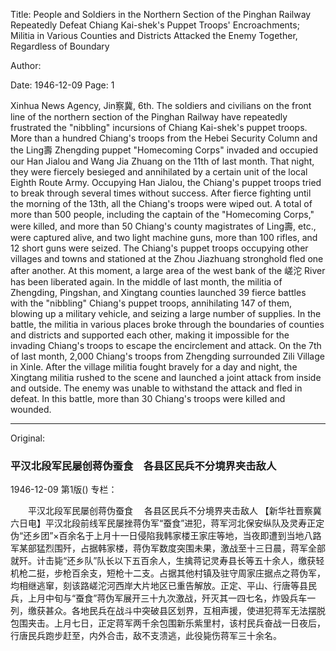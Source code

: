 Title: People and Soldiers in the Northern Section of the Pinghan Railway Repeatedly Defeat Chiang Kai-shek's Puppet Troops' Encroachments; Militia in Various Counties and Districts Attacked the Enemy Together, Regardless of Boundary

Author:

Date: 1946-12-09
Page: 1

Xinhua News Agency, Jin察冀, 6th. The soldiers and civilians on the front line of the northern section of the Pinghan Railway have repeatedly frustrated the "nibbling" incursions of Chiang Kai-shek's puppet troops. More than a hundred Chiang's troops from the Hebei Security Column and the Ling壽 Zhengding puppet "Homecoming Corps" invaded and occupied our Han Jialou and Wang Jia Zhuang on the 11th of last month. That night, they were fiercely besieged and annihilated by a certain unit of the local Eighth Route Army. Occupying Han Jialou, the Chiang's puppet troops tried to break through several times without success. After fierce fighting until the morning of the 13th, all the Chiang's troops were wiped out. A total of more than 500 people, including the captain of the "Homecoming Corps," were killed, and more than 50 Chiang's county magistrates of Ling壽, etc., were captured alive, and two light machine guns, more than 100 rifles, and 12 short guns were seized. The Chiang's puppet troops occupying other villages and towns and stationed at the Zhou Jiazhuang stronghold fled one after another. At this moment, a large area of the west bank of the 嵯沱 River has been liberated again. In the middle of last month, the militia of Zhengding, Pingshan, and Xingtang counties launched 39 fierce battles with the "nibbling" Chiang's puppet troops, annihilating 147 of them, blowing up a military vehicle, and seizing a large number of supplies. In the battle, the militia in various places broke through the boundaries of counties and districts and supported each other, making it impossible for the invading Chiang's troops to escape the encirclement and attack. On the 7th of last month, 2,000 Chiang's troops from Zhengding surrounded Zili Village in Xinle. After the village militia fought bravely for a day and night, the Xingtang militia rushed to the scene and launched a joint attack from inside and outside. The enemy was unable to withstand the attack and fled in defeat. In this battle, more than 30 Chiang's troops were killed and wounded.



<hr /> 

Original: 


### 平汉北段军民屡创蒋伪蚕食　各县区民兵不分境界夹击敌人

1946-12-09
第1版()
专栏：

　　平汉北段军民屡创蒋伪蚕食
  　各县区民兵不分境界夹击敌人
    【新华社晋察冀六日电】平汉北段前线军民屡挫蒋伪军“蚕食”进犯，蒋军河北保安纵队及灵寿正定伪“还乡团”×百余名于上月十一日侵陷我韩家楼王家庄等地，当夜即遭到当地八路军某部猛烈围歼，占据韩家楼，蒋伪军数度突围未果，激战至十三日晨，蒋军全部就歼。计击毙“还乡队”队长以下五百余人，生擒蒋记灵寿县长等五十余人，缴获轻机枪二挺，步枪百余支，短枪十二支。占据其他村镇及驻守周家庄据点之蒋伪军，均相继逃窜，刻该路嵯沱河西岸大片地区已重告解放。正定、平山、行唐等县民兵，上月中旬与“蚕食”蒋伪军展开三十九次激战，歼灭其一四七名，炸毁兵车一列，缴获甚众。各地民兵在战斗中突破县区划界，互相声援，使进犯蒋军无法摆脱包围夹击。上月七日，正定蒋军两千余包围新乐紫里村，该村民兵奋战一日夜后，行唐民兵跑步赶至，内外合击，敌不支溃逃，此役毙伤蒋军三十余名。
